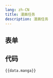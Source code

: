 ```yaml
---
lang: zh-CN
title: 漫画任务
description: 漫画任务
---
```


<script setup lang="ts">
import useConfigStore from '@store/config'
const data = useConfigStore()

const mangaSchema = {
  type: 'object',
  properties: {
    buyNum: {
      title: '购买漫画的数量',
      default: 1,
      type: 'integer',
      description: '购买漫画的数量，小于 1 为自动。仅在 buyMangaOnlyBeforeExpire 为 false 时有效',
    },
    sign: {
      type: 'boolean',
      title: '签到',
      default: true,
    },
    buy: {
      type: 'boolean',
      title: '购买漫画',
      default: false,
    },
    read: {
      type: 'boolean',
      default: true,
      title: '每日阅读',
    },
    mc: {
      type: 'array',
      title: '购买漫画 id（优先级高）',
      default: [],
      items: {
        type: 'integer',
      },
    },
    name: {
      type: 'array',
      title: '购买漫画名称（优先级中）',
      default: [],
      items: {
        type: 'string',
      },
    },
    love: {
      type: 'boolean',
      title: '购买追漫（优先级低）',
      default: true,
    },
  },
};

</script>

## 表单

<JSONSchema :schema="mangaSchema" v-model="data.manga"></JSONSchema>

## 代码

```json-vue
{{data.manga}}
```
